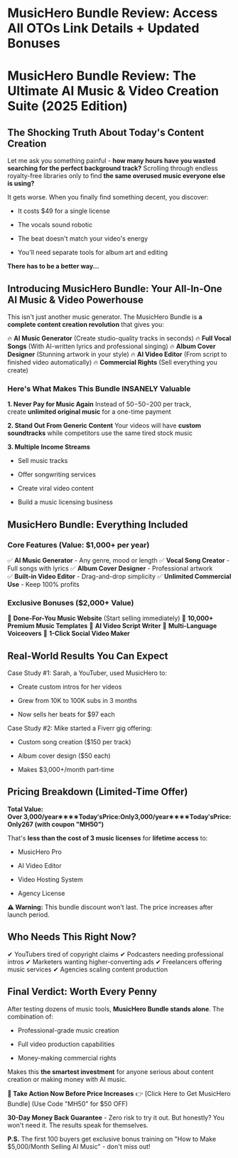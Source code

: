 # MusicHero Bundle Review: Access All OTOs Link Details + Updated Bonuses
<h1><strong>MusicHero Bundle Review: The Ultimate AI Music &amp; Video Creation Suite (2025 Edition)</strong></h1>
<h2><strong>The Shocking Truth About Today's Content Creation</strong></h2>
<p class="ds-markdown-paragraph">Let me ask you something painful - <strong>how many hours have you wasted searching for the perfect background track?</strong> Scrolling through endless royalty-free libraries only to find <strong>the same overused music everyone else is using?</strong></p>
<p class="ds-markdown-paragraph">It gets worse. When you finally find something decent, you discover:</p>

<ul>
 	<li>
<p class="ds-markdown-paragraph">It costs $49 for a single license</p>
</li>
 	<li>
<p class="ds-markdown-paragraph">The vocals sound robotic</p>
</li>
 	<li>
<p class="ds-markdown-paragraph">The beat doesn't match your video's energy</p>
</li>
 	<li>
<p class="ds-markdown-paragraph">You'll need separate tools for album art and editing</p>
</li>
</ul>
<p class="ds-markdown-paragraph"><strong>There has to be a better way...</strong></p>

<h2><strong>Introducing MusicHero Bundle: Your All-In-One AI Music &amp; Video Powerhouse</strong></h2>
<p class="ds-markdown-paragraph">This isn't just another music generator. The MusicHero Bundle is <strong>a complete content creation revolution</strong> that gives you:</p>
<p class="ds-markdown-paragraph">🔥 <strong>AI Music Generator</strong> (Create studio-quality tracks in seconds)
🔥 <strong>Full Vocal Songs</strong> (With AI-written lyrics and professional singing)
🔥 <strong>Album Cover Designer</strong> (Stunning artwork in your style)
🔥 <strong>AI Video Editor</strong> (From script to finished video automatically)
🔥 <strong>Commercial Rights</strong> (Sell everything you create)</p>

<h3><strong>Here's What Makes This Bundle INSANELY Valuable</strong></h3>
<p class="ds-markdown-paragraph"><strong>1. Never Pay for Music Again</strong>
Instead of <span class="katex"><span class="katex-mathml">50−</span><span class="katex-html" aria-hidden="true"><span class="base"><span class="mord">50</span><span class="mord">−</span></span></span></span>200 per track, create <strong>unlimited original music</strong> for a one-time payment</p>
<p class="ds-markdown-paragraph"><strong>2. Stand Out From Generic Content</strong>
Your videos will have <strong>custom soundtracks</strong> while competitors use the same tired stock music</p>
<p class="ds-markdown-paragraph"><strong>3. Multiple Income Streams</strong></p>

<ul>
 	<li>
<p class="ds-markdown-paragraph">Sell music tracks</p>
</li>
 	<li>
<p class="ds-markdown-paragraph">Offer songwriting services</p>
</li>
 	<li>
<p class="ds-markdown-paragraph">Create viral video content</p>
</li>
 	<li>
<p class="ds-markdown-paragraph">Build a music licensing business</p>
</li>
</ul>
<h2><strong>MusicHero Bundle: Everything Included</strong></h2>
<h3><strong>Core Features (Value: $1,000+ per year)</strong></h3>
<p class="ds-markdown-paragraph">✅ <strong>AI Music Generator</strong> - Any genre, mood or length
✅ <strong>Vocal Song Creator</strong> - Full songs with lyrics
✅ <strong>Album Cover Designer</strong> - Professional artwork
✅ <strong>Built-in Video Editor</strong> - Drag-and-drop simplicity
✅ <strong>Unlimited Commercial Use</strong> - Keep 100% profits</p>

<h3><strong>Exclusive Bonuses ($2,000+ Value)</strong></h3>
<p class="ds-markdown-paragraph">🎁 <strong>Done-For-You Music Website</strong> (Start selling immediately)
🎁 <strong>10,000+ Premium Music Templates</strong>
🎁 <strong>AI Video Script Writer</strong>
🎁 <strong>Multi-Language Voiceovers</strong>
🎁 <strong>1-Click Social Video Maker</strong></p>

<h2><strong>Real-World Results You Can Expect</strong></h2>
<p class="ds-markdown-paragraph">Case Study #1:
Sarah, a YouTuber, used MusicHero to:</p>

<ul>
 	<li>
<p class="ds-markdown-paragraph">Create custom intros for her videos</p>
</li>
 	<li>
<p class="ds-markdown-paragraph">Grew from 10K to 100K subs in 3 months</p>
</li>
 	<li>
<p class="ds-markdown-paragraph">Now sells her beats for $97 each</p>
</li>
</ul>
<p class="ds-markdown-paragraph">Case Study #2:
Mike started a Fiverr gig offering:</p>

<ul>
 	<li>
<p class="ds-markdown-paragraph">Custom song creation ($150 per track)</p>
</li>
 	<li>
<p class="ds-markdown-paragraph">Album cover design ($50 each)</p>
</li>
 	<li>
<p class="ds-markdown-paragraph">Makes $3,000+/month part-time</p>
</li>
</ul>
<h2><strong>Pricing Breakdown (Limited-Time Offer)</strong></h2>
<p class="ds-markdown-paragraph"><strong>Total Value: Over <span class="katex"><span class="katex-mathml">3,000/year∗∗∗∗Today′sPrice:Only</span><span class="katex-html" aria-hidden="true"><span class="base"><span class="mord">3</span><span class="mpunct">,</span><span class="mord">000/</span><span class="mord mathnormal">ye</span><span class="mord mathnormal">a</span><span class="mord mathnormal">r</span><span class="mbin">∗</span></span><span class="base"><span class="mord">∗</span><span class="mbin">∗</span></span><span class="base"><span class="mord">∗</span><span class="mord mathnormal">T</span><span class="mord mathnormal">o</span><span class="mord mathnormal">d</span><span class="mord mathnormal">a</span><span class="mord"><span class="mord mathnormal">y</span><span class="msupsub"><span class="vlist-t"><span class="vlist-r"><span class="vlist"><span class="sizing reset-size6 size3 mtight"><span class="mord mtight">′</span></span></span></span></span></span></span><span class="mord mathnormal">s</span><span class="mord mathnormal">P</span><span class="mord mathnormal">r</span><span class="mord mathnormal">i</span><span class="mord mathnormal">ce</span><span class="mrel">:</span></span><span class="base"><span class="mord mathnormal">O</span><span class="mord mathnormal">n</span><span class="mord mathnormal">l</span><span class="mord mathnormal">y</span></span></span></span>267 (with coupon "MH50")</strong></p>
<p class="ds-markdown-paragraph">That's <strong>less than the cost of 3 music licenses</strong> for <strong>lifetime access</strong> to:</p>

<ul>
 	<li>
<p class="ds-markdown-paragraph">MusicHero Pro</p>
</li>
 	<li>
<p class="ds-markdown-paragraph">AI Video Editor</p>
</li>
 	<li>
<p class="ds-markdown-paragraph">Video Hosting System</p>
</li>
 	<li>
<p class="ds-markdown-paragraph">Agency License</p>
</li>
</ul>
<p class="ds-markdown-paragraph"><strong>⚠️ Warning:</strong> This bundle discount won't last. The price increases after launch period.</p>

<h2><strong>Who Needs This Right Now?</strong></h2>
<p class="ds-markdown-paragraph">✔ YouTubers tired of copyright claims
✔ Podcasters needing professional intros
✔ Marketers wanting higher-converting ads
✔ Freelancers offering music services
✔ Agencies scaling content production</p>

<h2><strong>Final Verdict: Worth Every Penny</strong></h2>
<p class="ds-markdown-paragraph">After testing dozens of music tools, <strong>MusicHero Bundle stands alone</strong>. The combination of:</p>

<ul>
 	<li>
<p class="ds-markdown-paragraph">Professional-grade music creation</p>
</li>
 	<li>
<p class="ds-markdown-paragraph">Full video production capabilities</p>
</li>
 	<li>
<p class="ds-markdown-paragraph">Money-making commercial rights</p>
</li>
</ul>
<p class="ds-markdown-paragraph">Makes this <strong>the smartest investment</strong> for anyone serious about content creation or making money with AI music.</p>
<p class="ds-markdown-paragraph"><strong>🚀 Take Action Now Before Price Increases</strong>
👉 [Click Here to Get MusicHero Bundle] (Use Code "MH50" for $50 OFF)</p>
<p class="ds-markdown-paragraph"><strong>30-Day Money Back Guarantee</strong> - Zero risk to try it out. But honestly? You won't need it. The results speak for themselves.</p>
<p class="ds-markdown-paragraph"><strong>P.S.</strong> The first 100 buyers get exclusive bonus training on "How to Make $5,000/Month Selling AI Music" - don't miss out!</p>
